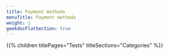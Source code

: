 ```yaml
---
title: Payment methods
menuTitle: Payment methods
weight: 1 
geekdocFlatSection: true
---
```


{{% children titlePages="Tests" titleSections="Categories" %}}
